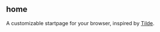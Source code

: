 ## home

A customizable startpage for your browser, inspired by
[Tilde](https://github.com/xvvvyz/tilde).